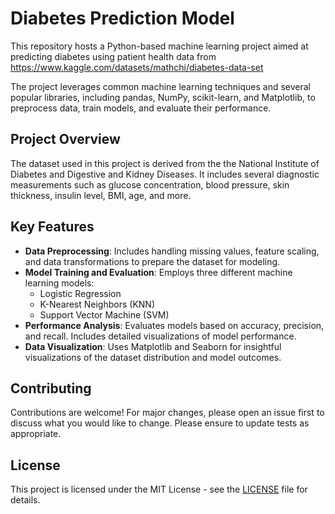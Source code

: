 
# Diabetes Prediction Model

This repository hosts a Python-based machine learning project aimed at predicting diabetes using patient health data from 
https://www.kaggle.com/datasets/mathchi/diabetes-data-set

The project leverages common machine learning techniques and several popular libraries, including pandas, NumPy, scikit-learn, and Matplotlib, to preprocess data, train models, and evaluate their performance.

## Project Overview

The dataset used in this project is derived from the the National Institute of Diabetes and Digestive and Kidney Diseases. It includes several diagnostic measurements such as glucose concentration, blood pressure, skin thickness, insulin level, BMI, age, and more.

## Key Features

- **Data Preprocessing**: Includes handling missing values, feature scaling, and data transformations to prepare the dataset for modeling.
- **Model Training and Evaluation**: Employs three different machine learning models:
  - Logistic Regression
  - K-Nearest Neighbors (KNN)
  - Support Vector Machine (SVM)
- **Performance Analysis**: Evaluates models based on accuracy, precision, and recall. Includes detailed visualizations of model performance.
- **Data Visualization**: Uses Matplotlib and Seaborn for insightful visualizations of the dataset distribution and model outcomes.

## Contributing

Contributions are welcome! For major changes, please open an issue first to discuss what you would like to change. Please ensure to update tests as appropriate.

## License

This project is licensed under the MIT License - see the [LICENSE](LICENSE.md) file for details.


